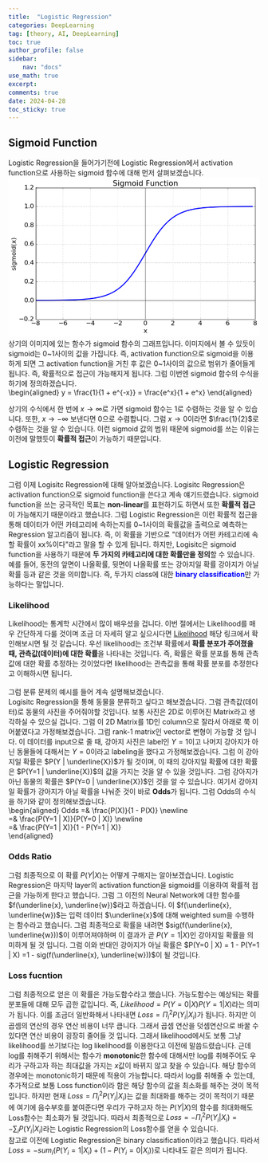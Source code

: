 ```yaml
---
title:  "Logistic Regression"
categories: DeepLearning
tag: [theory, AI, DeepLearning]
toc: true
author_profile: false
sidebar:
    nav: "docs"
use_math: true
excerpt: 
comments: true
date: 2024-04-28
toc_sticky: true
---
```


## Sigmoid Function
Logistic Regression을 들어가기전에 Logistic Regression에서 activation function으로 사용하는 sigmoid 함수에 대해 먼저 살펴보겠습니다.   
<img src="../../../assets/images/DeepLearning/2024-04-28-LogisticRegression/sigmoid function.png" alt="sigmoid function" style="zoom:80%;" />    
상기의 이미지에 있는 함수가 sigmoid 함수의 그래프입니다. 이미지에서 볼 수 있듯이 sigmoid는 0~1사이의 값을 가집니다. 즉, activation function으로 sigmoid을 이용하게 되면 그 activation function을 거친 후 값은 0~1사이의 값으로 범위가 줄어들게 됩니다. 즉, 확률적으로 접근이 가능해지게 됩니다. 그럼 이번엔 sigmoid 함수의 수식을 하기에 정의하겠습니다.   
\begin{aligned} 
y = \frac{1}{1 + e^{-x}} = \frac{e^x}{1 + e^x}
\end{aligned}   

상기의 수식에서 한 번에 $x \rightarrow \infty$로 가면 sigmoid 함수는 1로 수렴하는 것을 알 수 있습니다. 또한, $x \rightarrow - \infty$ 보낸다면 0으로 수렴합니다. 그럼 $x \rightarrow 0$이라면 $\frac{1}{2}$로 수렴하는 것을 알 수 있습니다. 이런 sigmoid 값의 범위 때문에 sigmoid를 쓰는 이유는 이전에 말했듯이 **확률적 접근**이 가능하기 때문입니다.

## Logistic Regression
그럼 이제 Logisitc Regression에 대해 알아보겠습니다. Logisitc Regression은 activation function으로 sigmoid function을 쓴다고 계속 얘기드렸습니다. sigmoid function을 쓰는 궁극적인 목표는 **non-linear**를 표현하기도 하면서 또한 **확률적 접근**이 가능해지기 때문이라고 했습니다. 그럼 Logistic Regression은 이런 확률적 접근을 통해 데이터가 어떤 카테고리에 속하는지를 0~1사이의 확률값을 출력으로 예측하는 Regression 알고리즘이 됩니다. 즉, 이 확률을 기반으로 "데이터가 어떤 카테고리에 속할 확률이 xx%이다"라고 말을 할 수 있게 됩니다. 하지만, Logisitc은 sigmoid function을 사용하기 때문에 **두 가지의 카테고리에 대한 확률만을 정의**할 수 있습니다. 예를 들어, 동전의 앞면이 나올확률, 뒷면이 나올확률 또는 강아지일 확률 강아지가 아닐 확률 등과 같은 것을 의미합니다. 즉, 두가지 class에 대한 <span style='color:blue'>**binary classification**</span>만 가능하다는 말입니다.   

### Likelihood
Likelihood는 통계학 시간에서 많이 배우셨을 겁니다. 이번 절에서는 Likelihood를 매우 간단하게 다룰 것이며 조금 더 자세히 알고 싶으시다면 [Likelihood](https://drepion43.github.io/statistics/Parameter-Estimation2/) 해당 링크에서 확인해보시면 될 것 같습니다. 우선 likelihood는 조건부 확률에서 **확률 분포가 주어졌을 때, 관측값(데이터)에 대한 확률**을 나타내는 것입니다. 즉, 확률은 확률 분포를 통해 관측값에 대한 확률 추정하는 것이었다면 likelihood는 관측값을 통해 확률 분포를 추정한다고 이해하시면 됩니다.    
<br>
그럼 분류 문제의 예시를 들어 계속 설명해보겠습니다.   
Logisitc Regression을 통해 동물을 분류하고 싶다고 해보겠습니다. 그럼 관측값(데이터)로 동물의 사진을 주어줘야할 것입니다. 보통 사진은 2D로 이루어진 Matrix라고 생각하실 수 있으실 겁니다. 그럼 이 2D Matrix를 1D인 column으로 잘라서 아래로 쭉 이어붙였다고 가정해보겠습니다. 그럼 rank-1 matrix인 vector로 변형이 가능할 것 입니다. 이 데이터를 input으로 줄 때, 강아지 사진은 label인 $Y=1$이고 나머지 강아지가 아닌 동물들에 대해서는 $Y=0$이라고 labeling을 했다고 가정해보겠습니다. 그럼 이 강아지일 확률은 $P(Y | \underline{X})$가 될 것이며, 이 때의 강아지일 확률에 대한 확률은 $P(Y=1 | \underline{X})$의 값을 가지는 것을 알 수 있을 것입니다. 그럼 강아지가 아닌 동물의 확률은 $P(Y=0 | \underline{X})$인 것을 알 수 있습니다. 여기서 강아지일 확률가 강아지가 아닐 확률을 나눠준 것이 바로 **Odds**가 됩니다. 그럼 Odds의 수식을 하기와 같이 정의해보겠습니다.   
\begin{aligned} 
Odds =& \frac{P(X)}{1 - P(X)} \newline   
=& \frac{P(Y=1 | X)}{P(Y=0 | X)} \newline   
=& \frac{P(Y=1 | X)}{1 - P(Y=1 | X)}   
\end{aligned}   

### Odds Ratio
그럼 최종적으로 이 확률 $P(Y | X)$는 어떻게 구해지는 알아보겠습니다. Logistic Regression은 마지막 layer의 activation function을 sigmoid를 이용하여 확률적 접근을 가능하게 한다고 했습니다. 그럼 그 이전의 Neural Network에 대한 함수를 $f(\underline{x}, \underline{w})$라고 하겠습니다. 이 $f(\underline{x}, \underline{w})$는 입력 데이터 $\underline{x}$에 대해 weighted sum을 수행하는 함수라고 했습니다. 그럼 최종적으로 확률을 내려면 $sig(f(\underline{x}, \underline{w}))$이 이루어져야하며 이 결과가 곧 $P(Y=1 | X)$인 강아지일 확률을 의미하게 될 것 입니다. 그럼 이와 반대인 강아지가 아닐 확률은 $P(Y=0 | X) = 1 - P(Y=1 | X) =1 - sig(f(\underline{x}, \underline{w}))$이 될 것입니다.    

### Loss fucntion
그럼 최종적으로 얻은 이 확률은 가능도함수라고 했습니다. 가능도함수는 예상되는 확률 분포들에 대해 모두 곱한 값입니다. 즉, $Likelihood=P(Y=0 | X)P(Y=1 | X)$라는 의미가 됩니다. 이를 조금더 일반화해서 나타내면 $Loss = \Pi_i^2 P(Y_i | X_i)$가 됩니다. 하지만 이 곱셈의 연산의 경우 연산 비용이 너무 큽니다. 그래서 곱셈 연산을 덧셈연산으로 바꿀 수 있다면 연산 비용이 굉장히 줄어들 것 입니다. 그래서 likelihood에서도 보통 그냥 likelihood를 쓰기보다는 log likelihood를 이용한다고 이전에 말씀드렸습니다. 근데 log를 취해주기 위해서는 함수가 **monotonic**한 함수에 대해서만 log를 취해주어도 우리가 구하고자 하는 최대값을 가지는 $x$값이 바뀌지 않고 찾을 수 있습니다. 해당 함수의 경우에는 monotonic하기 때문에 적용이 가능합니다. 따라서 log를 취해줄 수 있는데, 추가적으로 보통 Loss function이라 함은 해당 함수의 값을 최소화를 해주는 것이 목적입니다. 하지만 현재 $Loss = \Pi_i^2 P(Y_i | X_i)$는 값을 최대화를 해주는 것이 목적이기 때문에 여기에 음수부호를 붙여준다면 우리가 구하고자 하는 $P(Y | X)$의 함수를 최대화해도 Loss함수는 최소화가 될 것입니다. 따라서 최종적으로 $Loss = -\Pi_i^2 P(Y_i | X_i) = -\sum_i P(Y_i | X_i)$라는 Logistic Regression의 Loss함수를 얻을 수 있습니다.   
참고로 이전에 Logistic Regression은 binary classification이라고 했습니다. 따라서 $Loss = -sum_i (P(Y_i=1 | X_i) + (1 - P(Y_i=0 | X_i))$로 나타내도 같은 의미가 됩니다. 